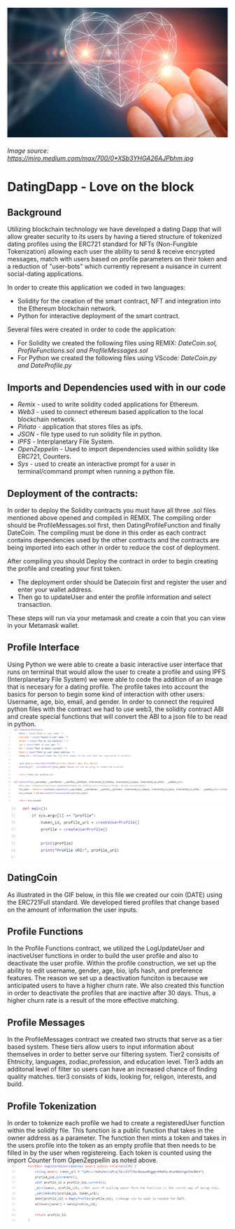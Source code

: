 

<img src= images/crypto-love.jpg><br>
###### _Image source: https://miro.medium.com/max/700/0*XSb3YHGA26AJPbhm.jpg_
# **DatingDapp - Love on the block**

## Background
<p> Utilizing blockchain technology we have developed a dating Dapp that will allow greater security to its users by having a tiered structure of tokenized dating profiles using the ERC721 standard for NFTs (Non-Fungible Tokenization) allowing each user the ability to send & receive encrypted messages, match with users based on profile parameters on their token and a reduction of "user-bots" which currently represent a nuisance in current social-dating applications. 

In order to create this application we coded in two languages:
  
- Solidity for the creation of the smart contract, NFT and integration into the Ethereum blockchain network.
- Python for interactive deployment of the smart contract.

Several files were created in order to code the application:

- For Solidity we created the following files using REMIX: *DateCoin.sol, ProfileFunctions.sol and ProfileMessages.sol*
- For Python we created the following files using VScode: *DateCoin.py and DateProfile.py*

</p>

## Imports and Dependencies used with in our code

- *Remix* -  used to write solidity coded applications for Ethereum.
- *Web3* - used to connect ethereum based application to the local blockchain network.
- *Piñata* - application that stores files as ipfs.
- *JSON* - file type used to run solidity file in python.
- *IPFS* - Interplanetary File System.
- *OpenZeppelin* - Used to import dependencies used within solidity like ERC721, Counters.
- *Sys* - used to create an interactive prompt for a user in terminal/command prompt when running a python file.

## Deployment of the contracts:
<p> In order to deploy the Solidity contracts you must have all three .sol files mentioned above opened and compiled in REMIX. The compiling order should be ProfileMessages.sol first, then DatingProfileFunction and finally DateCoin. The compiling must be done in this order as each contract contains dependencies used by the other contracts and the contracts are being imported into each other in order to reduce the cost of deployment. 

After compiling you should Deploy the contract in order to begin creating the profile and creating your first token. 
- The deployment order should be Datecoin first and register the user and enter your wallet address. 
- Then go to updateUser and enter the profile information and select transaction. 

These steps will run via your metamask and create a coin that you can view in your Metamask wallet. 

## Profile Interface
<p> Using Python we were able to create a basic interactive user interface that runs on terminal that would allow the user to create a profile and using IPFS (Interplanetary File System) we were able to code the addition of an image that is necesary for a dating profile. The profile takes into account the basics for person to begin some kind of interaction with other users: Username, age, bio, email, and gender. In order to connect the required python files with the contract we had to use web3, the solidity contract ABI and create special functions that will convert the ABI to a json file to be read in python.
  
  
<img src= images/Python_Profile.PNG>
<img src= images/PrintingProfile_Python.PNG>


## DatingCoin
As illustrated in the GIF below, in this file we created our coin (DATE) using the ERC721Full standard. We developed tiered profiles that change based on the amount of information the user inputs.



## Profile Functions
In the Profile Functions contract, we utilized the LogUpdateUser and inactiveUser functions in order to build the user profile and also to deactivate the user profile. Within the profile construction, we set up the ability to edit username, gender, age, bio, ipfs hash, and preference features. The reason we set up a deactivation funciton is because we anticipated users to have a higher churn rate. We also created this function in order to deactivate the profiles that are inactive after 30 days. Thus, a higher churn rate is a result of the more effective matching.


## Profile Messages

In the ProfileMessages contract we created two structs that serve as a tier based system. These tiers allow users to input information about themselves in order to better serve our filtering system. Tier2 consisits of Ehtnicity, languages, zodiac,profession, and education level. Tier3 adds an additonal level of filter so users can have an increased chance of finding quality matches. tier3 consists of kids, looking for, religon, interests, and build. 


## Profile Tokenization
<p> In order to tokenize each profile we had to create a registeredUser function within the solidity file. This function is a public function that takes in the owner address as a parameter. The function then mints a token and takes in the users profile into the token as an empty profile that then needs to be filled in by the user when registereing. Each token is counted using the import Counter from OpenZeppellin as noted above. 
  
<img src= images/Tokenization.PNG>









